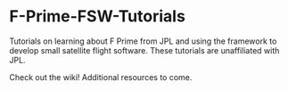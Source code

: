 # F-Prime-FSW-Tutorials
Tutorials on learning about F Prime from JPL and using the framework to develop small satellite flight software. These tutorials are unaffiliated with JPL.

Check out the wiki! Additional resources to come.
